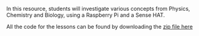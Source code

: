 In this resource, students will investigate various concepts from Physics, Chemistry and Biology, using a Raspberry Pi and a Sense HAT.

All the code for the lessons can be found by downloading the [zip file here](https://www.raspberrypi.org/learning/sensing-science/code/code.zip)
